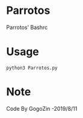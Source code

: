 # Parrotos
Parrotos' Bashrc

# Usage
    python3 Parrotos.py
    
# Note

Code By GogoZin -2019/8/11
